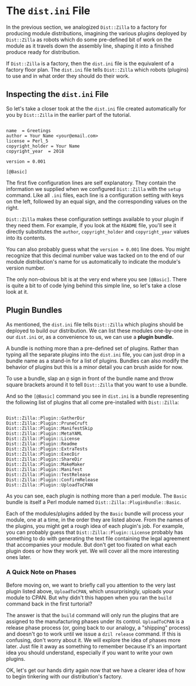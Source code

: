 # The `dist.ini` File

In the previous section, we analogized `Dist::Zilla` to a factory for producing
module distributions, imagining the various plugins deployed by `Dist::Zilla` as
robots which do some pre-defined bit of work on the module as it travels down
the assembly line, shaping it into a finished produce ready for distribution.

If `Dist::Zilla` is a factory, then the `dist.ini` file is the equivalent of a
factory floor plan. The `dist.ini` file tells `Dist::Zilla` which robots
(plugins) to use and in what order they should do their work.

## Inspecting the `dist.ini` File

So let's take a closer took at the the `dist.ini` file created automatically for
you by `Dist::Zilla` in the earlier part of the tutorial.

```

name  = Greetings
author = Your Name <your@email.com>
license = Perl_5
copyright_holder = Your Name
copyright_year  = 2018

version = 0.001

[@Basic]

```

The first five configuration lines are self explanatory. They contain the
information we supplied when we configured `Dist::Zilla` with the `setup`
command. Like all `.ini` files, each line is a configuration setting with keys
on the left, followed by an equal sign, and the corresponding values on the
right.

`Dist::Zilla` makes these configuration settings available to your plugin if
they need them. For example, if you look at the `README` file, you'll see it
directly substitutes the `author`, `copyright_holder` and `copyright_year`
values into its contents.

You can also probably guess what the `version = 0.001` line does. You might
recognize that this decimal number value was tacked on to the end of our module
distribution's name for us automatically to indicate the module's version
number.

The only non-obvious bit is at the very end where you see `[@Basic]`. There is
quite a bit to of code lying behind this simple line, so let's take a close look
at it.

## Plugin Bundles

As mentioned, the `dist.ini` file tells `Dist::Zilla` which plugins should be
deployed to build our distribution. We can list these modules one-by-one in our
`dist.ini` or, as a convenience to us, we can use a **plugin bundle.**

A bundle is nothing more than a pre-defined set of plugins. Rather than typing
all the separate plugins into the `dist.ini` file, you can just drop in a bundle
name as a stand-in for a list of plugins. Bundles can also modify the behavior
of plugins but this is a minor detail you can brush aside for now.

To use a bundle, slap an `@` sign in front of the bundle name and throw square
brackets around it to tell `Dist::Zilla` that you want to use a bundle.

And so the `[@Basic]` command you see in `dist.ini` is a bundle representing the
following list of plugins that all come pre-installed with `Dist::Zilla`:

```

Dist::Zilla::Plugin::GatherDir
Dist::Zilla::Plugin::PruneCruft
Dist::Zilla::Plugin::ManifestSkip
Dist::Zilla::Plugin::MetaYAML
Dist::Zilla::Plugin::License
Dist::Zilla::Plugin::Readme
Dist::Zilla::Plugin::ExtraTests
Dist::Zilla::Plugin::ExecDir
Dist::Zilla::Plugin::ShareDir
Dist::Zilla::Plugin::MakeMaker
Dist::Zilla::Plugin::Manifest
Dist::Zilla::Plugin::TestRelease
Dist::Zilla::Plugin::ConfirmRelease
Dist::Zilla::Plugin::UploadToCPAN

```

As you can see, each plugin is nothing more than a perl module. The `Basic`
bundle is itself a Perl module named `Dist::Zilla::PluginBundle::Basic`.

Each of the modules/plugins added by the `Basic` bundle will process your
module, one at a time, in the order they are listed above. From the names of the
plugins, you might get a rough idea of each plugin's job. For example, you can
probably guess that `Dist::Zilla::Plugin::License` probably has something to do
with generating the text file containing the legal agreement that accompanies
your module. But don't get too fixated on what each plugin does or how they work
yet. We will cover all the more interesting ones later.

### A Quick Note on Phases

Before moving on, we want to briefly call you attention to the very last plugin
listed above, `UploadToCPAN`, which unsurprisingly, uploads your module to CPAN.
But why didn't this happen when you ran the `build` command back in the first
turtorial?

The answer is that the `build` command will only run the plugins that are
assigned to the manufacturing phases under its control. `UploadToCPAN` is a
release phase process (or, going back to our analogy, a "shipping" process) and
doesn't go to work until we issue a `dzil release` command. If this is
confusing, don't worry about it. We will explore the idea of phases more later.
Just file it away as something to remember because it's an important idea you
should understand, especially if you want to write your own plugins.

OK, let's get our hands dirty again now that we have a clearer idea of how to
begin tinkering with our distribution's factory.
